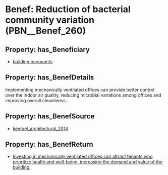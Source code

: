 # Benef: __Reduction of bacterial community variation__ (PBN__Benef_260)

## Property: has_Beneficiary

* [building occupants](../Stakeholder/PBN__Stakeholder_97)

## Property: has_BenefDetails

Implementing mechanically ventilated offices can provide better control over the indoor air quality, reducing microbial variations among offices and improving overall cleanliness.

## Property: has_BenefSource

* [kembel_architectural_2014](../Article/PBN__Article_52)

## Property: has_BenefReturn

* [Investing in mechanically ventilated offices can attract tenants who prioritize health and well-being, increasing the demand and value of the building.](../BenefReturn/PBN__BenefReturn_272)

